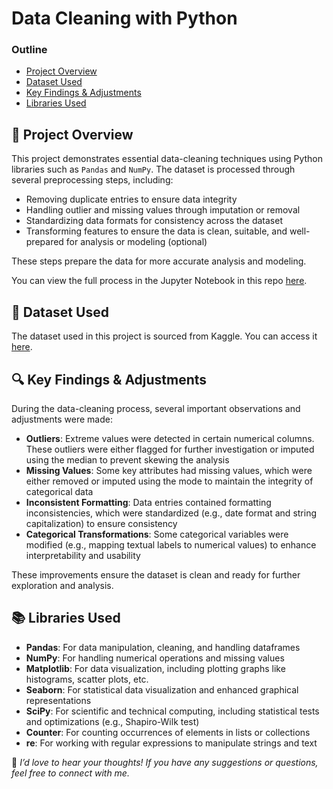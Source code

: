 # Data Cleaning with Python


### Outline

- [Project Overview](#section-1)
- [Dataset Used](#section-2)
- [Key Findings & Adjustments](#section-3)
- [Libraries Used](#section-4)


## <a name="section-1"></a>📘 Project Overview
This project demonstrates essential data-cleaning techniques using Python libraries such as `Pandas` and `NumPy`. The dataset is processed through several preprocessing steps, including:

- Removing duplicate entries to ensure data integrity
- Handling outlier and missing values through imputation or removal
- Standardizing data formats for consistency across the dataset
- Transforming features to ensure the data is clean, suitable, and well-prepared for analysis or modeling (optional)

These steps prepare the data for more accurate analysis and modeling.

You can view the full process in the Jupyter Notebook in this repo [here](https://github.com/Lillian1070/showcase_python_dataCleaning_1/blob/main/kaggle_coffeeBean_dataCleaning.ipynb). 


## <a name="section-2"></a>📂 Dataset Used
The dataset used in this project is sourced from Kaggle. You can access it [here](https://www.kaggle.com/datasets/fatihb/coffee-quality-data-cqi).


## <a name="section-3"></a>🔍 Key Findings & Adjustments
During the data-cleaning process, several important observations and adjustments were made:

- **Outliers**: Extreme values were detected in certain numerical columns. These outliers were either flagged for further investigation or imputed using the median to prevent skewing the analysis
- **Missing Values**: Some key attributes had missing values, which were either removed or imputed using the mode to maintain the integrity of categorical data
- **Inconsistent Formatting**: Data entries contained formatting inconsistencies, which were standardized (e.g., date format and string capitalization) to ensure consistency
- **Categorical Transformations**: Some categorical variables were modified (e.g., mapping textual labels to numerical values) to enhance interpretability and usability

These improvements ensure the dataset is clean and ready for further exploration and analysis.


## <a name="section-4"></a>📚 Libraries Used
- **Pandas**: For data manipulation, cleaning, and handling dataframes
- **NumPy**: For handling numerical operations and missing values
- **Matplotlib**: For data visualization, including plotting graphs like histograms, scatter plots, etc.
- **Seaborn**: For statistical data visualization and enhanced graphical representations
- **SciPy**: For scientific and technical computing, including statistical tests and optimizations (e.g., Shapiro-Wilk test)
- **Counter**: For counting occurrences of elements in lists or collections
- **re**: For working with regular expressions to manipulate strings and text







💬 _I’d love to hear your thoughts! If you have any suggestions or questions, feel free to connect with me._



